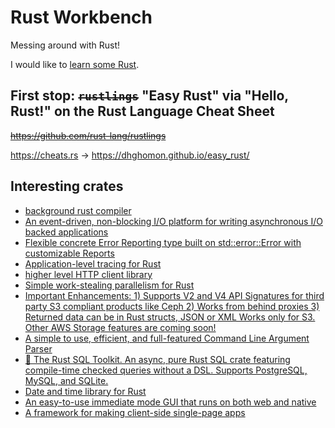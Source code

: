 # Rust Workbench

Messing around with Rust!

I would like to [learn some Rust](https://www.rust-lang.org/learn).

## First stop: ~~`rustlings`~~ "Easy Rust" via "Hello, Rust!" on the Rust Language Cheat Sheet

~~<https://github.com/rust-lang/rustlings>~~

<https://cheats.rs> -> <https://dhghomon.github.io/easy_rust/>

## Interesting crates

- [background rust compiler](https://crates.io/crates/bacon)
- [An event-driven, non-blocking I/O platform for writing asynchronous I/O backed applications](https://crates.io/crates/tokio)
- [Flexible concrete Error Reporting type built on std::error::Error with customizable Reports](https://crates.io/crates/eyre)
- [Application-level tracing for Rust](https://crates.io/crates/tracing)
- [higher level HTTP client library](https://crates.io/crates/reqwest)
- [Simple work-stealing parallelism for Rust](https://crates.io/crates/rayon)
- [Important Enhancements: 1) Supports V2 and V4 API Signatures for third party S3 compliant products like Ceph 2) Works from behind proxies 3) Returned data can be in Rust structs, JSON or XML Works only for S3. Other AWS Storage features are coming soon!](https://crates.io/crates/aws-sdk-rust)
- [A simple to use, efficient, and full-featured Command Line Argument Parser](https://crates.io/crates/clap)
- [🧰 The Rust SQL Toolkit. An async, pure Rust SQL crate featuring compile-time checked queries without a DSL. Supports PostgreSQL, MySQL, and SQLite.](https://crates.io/crates/sqlx)
- [Date and time library for Rust](https://crates.io/crates/chrono)
- [An easy-to-use immediate mode GUI that runs on both web and native](https://crates.io/crates/egui)
- [A framework for making client-side single-page apps](https://crates.io/crates/yew)
